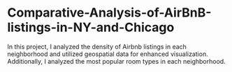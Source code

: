 # Comparative-Analysis-of-AirBnB-listings-in-NY-and-Chicago
In this project, I analyzed the density of Airbnb listings in each neighborhood and utilized geospatial data for enhanced visualization. Additionally, I analyzed the most popular room types in each neighborhood.
